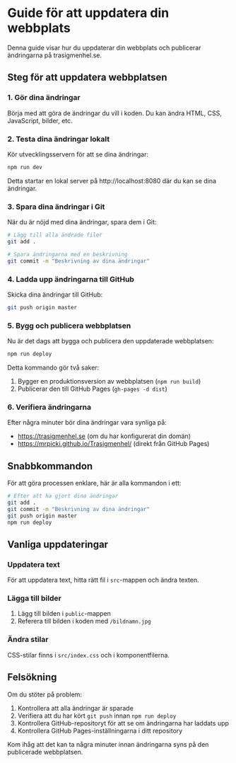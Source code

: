 # Guide för att uppdatera din webbplats

Denna guide visar hur du uppdaterar din webbplats och publicerar ändringarna på trasigmenhel.se.

## Steg för att uppdatera webbplatsen

### 1. Gör dina ändringar

Börja med att göra de ändringar du vill i koden. Du kan ändra HTML, CSS, JavaScript, bilder, etc.

### 2. Testa dina ändringar lokalt

Kör utvecklingsservern för att se dina ändringar:

```bash
npm run dev
```

Detta startar en lokal server på http://localhost:8080 där du kan se dina ändringar.

### 3. Spara dina ändringar i Git

När du är nöjd med dina ändringar, spara dem i Git:

```bash
# Lägg till alla ändrade filer
git add .

# Spara ändringarna med en beskrivning
git commit -m "Beskrivning av dina ändringar"
```

### 4. Ladda upp ändringarna till GitHub

Skicka dina ändringar till GitHub:

```bash
git push origin master
```

### 5. Bygg och publicera webbplatsen

Nu är det dags att bygga och publicera den uppdaterade webbplatsen:

```bash
npm run deploy
```

Detta kommando gör två saker:
1. Bygger en produktionsversion av webbplatsen (`npm run build`)
2. Publicerar den till GitHub Pages (`gh-pages -d dist`)

### 6. Verifiera ändringarna

Efter några minuter bör dina ändringar vara synliga på:
- https://trasigmenhel.se (om du har konfigurerat din domän)
- https://mrpicki.github.io/Trasigmenhel/ (direkt från GitHub Pages)

## Snabbkommandon

För att göra processen enklare, här är alla kommandon i ett:

```bash
# Efter att ha gjort dina ändringar
git add .
git commit -m "Beskrivning av dina ändringar"
git push origin master
npm run deploy
```

## Vanliga uppdateringar

### Uppdatera text

För att uppdatera text, hitta rätt fil i `src`-mappen och ändra texten.

### Lägga till bilder

1. Lägg till bilden i `public`-mappen
2. Referera till bilden i koden med `/bildnamn.jpg`

### Ändra stilar

CSS-stilar finns i `src/index.css` och i komponentfilerna.

## Felsökning

Om du stöter på problem:

1. Kontrollera att alla ändringar är sparade
2. Verifiera att du har kört `git push` innan `npm run deploy`
3. Kontrollera GitHub-repositoryt för att se om ändringarna har laddats upp
4. Kontrollera GitHub Pages-inställningarna i ditt repository

Kom ihåg att det kan ta några minuter innan ändringarna syns på den publicerade webbplatsen.

